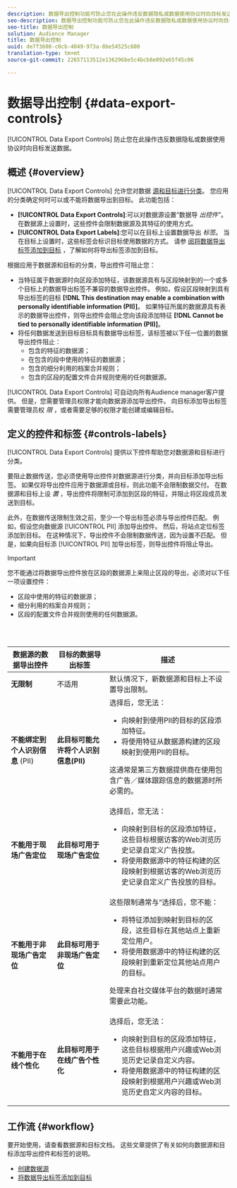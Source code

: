 ```yaml
---
description: 数据导出控制功能可防止您在此操作违反数据隐私或数据使用协议时向目标发送数据。
seo-description: 数据导出控制功能可防止您在此操作违反数据隐私或数据使用协议时向目标发送数据。
seo-title: 数据导出控制
solution: Audience Manager
title: 数据导出控制
uuid: de7f3608-c0cb-4049-973a-8be54525c600
translation-type: tm+mt
source-git-commit: 22657113512e136296be5c4bcb8e092e65f45c06

---
```



# 数据导出控制 {#data-export-controls}

[!UICONTROL Data Export Controls] 防止您在此操作违反数据隐私或数据使用协议时向目标发送数据。

## 概述 {#overview}

[!UICONTROL Data Export Controls] 允许您对数据 [源和目标](../features/datasources-list-and-settings.md#data-sources-list-and-settings)[进行分类](../features/destinations/destinations.md)。 您应用的分类确定何时可以或不能将数据导出到目标。 此功能包括：

* **[!UICONTROL Data Export Controls]**:可以对数据源设置“数据导 *出控件”*。 在数据源上设置时，这些控件会限制数据源及其特征的使用方式。
* **[!UICONTROL Data Export Labels]**:您可以在目标上设置数据导出 *标签*。 当在目标上设置时，这些标签会标识目标使用数据的方式。 请参 [阅将数据导出标签添加到目标](/help/using/features/destinations/add-data-export-labels.md) ，了解如何将导出标签添加到目标。

根据应用于数据源和目标的分类，导出控件可阻止您：

* 当特征属于数据源时向区段添加特征，该数据源具有与区段映射到的一个或多个目标上的数据导出标签不兼容的数据导出控件。
例如，假设区段映射到具有导出标签的目标 **[!DNL This destination may enable a combination with personally identifiable information (PII)]**。 如果特征所属的数据源具有表示的数据导出控件，则导出控件会阻止您向该段添加特征 **[!DNL Cannot be tied to personally identifiable information (PII)]**。
* 将任何数据发送到目标目标具有数据导出标签，该标签被以下任一位置的数据导出控件阻止：
   * 包含的特征的数据源；
   * 在包含的段中使用的特征的数据源；
   * 包含的细分利用的档案合并规则；
   * 包含的区段的配置文件合并规则使用的任何数据源。

[!UICONTROL Data Export Controls] 可自动向所有Audience manager客户提供。 但是，您需要管理员权限才能向数据源添加导出控件。 向目标添加导出标签需要管理员权 *限* ，或者需要足够的权限才能创建或编辑目标。

## 定义的控件和标签 {#controls-labels}

[!UICONTROL Data Export Controls] 提供以下控件帮助您对数据源和目标进行分类。

要阻止数据传送，您必须使用导出控件对数据源进行分类，并向目标添加导出标签。 如果仅将导出控件应用于数据源或目标，则此功能不会限制数据交付。 在数据源和目标上设 *置* ，导出控件将限制可添加到区段的特征，并阻止将区段成员发送到目标。

此外，在数据传送限制生效之前，至少一个导出标签必须与导出控件匹配。 例如，假设您向数据源 [!UICONTROL PII] 添加导出控件。 然后，将站点定位标签添加到目标。 在这种情况下，导出控件不会限制数据传送，因为设置不匹配。 但是，如果向目标添 [!UICONTROL PII] 加导出标签，则导出控件将阻止导出。

>[!IMPORTANT]
>
>您不能通过将数据导出控件放在区段的数据源上来阻止区段的导出，必须对以下任一项设置控件：
> * 区段中使用的特征的数据源；
> * 细分利用的档案合并规则；
> * 区段的配置文件合并规则使用的任何数据源。


<br> 

<table id="table_7D1F0270B5604A82B96A13CC49C937C0"> 
 <thead> 
  <tr> 
   <th colname="col1" class="entry"> 数据源的数据导出控件 </th> 
   <th colname="col2" class="entry"> 目标的数据导出标签 </th> 
   <th colname="col3" class="entry"> 描述 </th> 
  </tr> 
 </thead>
 <tbody> 
  <tr> 
   <td colname="col1"> <b><span class="uicontrol"> 无限制</span></b> </td> 
   <td colname="col2"> 不适用 </td> 
   <td colname="col3"> 默认情况下，新数据源和目标上不设置导出限制。 </td> 
  </tr> 
  <tr> 
   <td colname="col1"> <b><span class="uicontrol"> 不能绑定到个人识别信息</span></b> (PII) </td> 
   <td colname="col2"> <b><span class="uicontrol"> 此目标可能允许将个人识别信息(PII)</span></b> </td> 
   <td colname="col3">选择后，您无法： 
    <ul id="ul_0D5A4D0373374217A4BACDFC3BB2F79D"> 
     <li id="li_C32FC26C6E814412A1C73B840E81BB68">向映射到使用PII的目标的区段添加特征。 </li> 
     <li id="li_BF4FD10807AF4E109CEA22FBD3F6F9B3">将使用特征从数据源构建的区段映射到使用PII的目标。 </li> 
    </ul> <p>这通常是第三方数据提供商在使用包含广告／媒体跟踪信息的数据源时所必需的。 </p> </td> 
  </tr> 
  <tr> 
   <td colname="col1"> <b><span class="uicontrol"> 不能用于现场广告定位</span></b> </td> 
   <td colname="col2"> <b><span class="uicontrol"> 此目标可用于现场广告定位</span></b> </td> 
   <td colname="col3">选择后，您无法： 
    <ul id="ul_5B17972E7E0C424A833AD540DFF3CBF2"> 
     <li id="li_05810CEAC8CB4616BB2D52DDDADA84A8">向映射到目标的区段添加特征，这些目标根据访客的Web浏览历史记录自定义广告投放。 </li> 
     <li id="li_B2C3479ECEA74F49B9A2CFDDEE128DF3">将使用数据源中的特征构建的区段映射到根据访客的Web浏览历史记录自定义广告投放的目标。 </li> 
    </ul> </td> 
  </tr> 
  <tr> 
   <td colname="col1"> <b><span class="uicontrol"> 不能用于非现场广告定位</span></b> </td> 
   <td colname="col2"> <b><span class="uicontrol"> 此目标可用于非现场广告定位</span></b> </td> 
   <td colname="col3">这些限制通常与“选择后，您不能： 
    <ul id="ul_B9352FF5282C481BA3A24C581217A156"> 
     <li id="li_0F89583A603D4CD8804724954CFD52C6">将特征添加到映射到目标的区段，这些目标在其他站点上重新定位用户。 </li> 
     <li id="li_ABDD8BEDE9AF411695C7BDF9AE522BA7">将使用数据源中的特征构建的区段映射到重新定位其他站点用户的目标。 </li> 
    </ul> <p>处理来自社交媒体平台的数据时通常需要此功能。 </p> </td> 
  </tr> 
  <tr> 
   <td colname="col1"> <b><span class="uicontrol"> 不能用于在线个性化</span></b> </td> 
   <td colname="col2"> <b><span class="uicontrol"> 此目标可用于在线广告个性化</span></b> </td> 
   <td colname="col3">选择后，您无法： 
    <ul id="ul_3360EB209E07402A863F0E7473B99D3F"> 
     <li id="li_88B3842B67E040EB9DC0BBEB8E5EC251">向映射到目标的区段添加特征，这些目标根据用户兴趣或Web浏览历史记录自定义内容。 </li> 
     <li id="li_6506254CCE6546039A3D82B60368C8B4">将使用数据源中的特征构建的区段映射到根据用户兴趣或Web浏览历史自定义内容的目标。 </li> 
    </ul> </td> 
  </tr> 
 </tbody> 
</table>

## 工作流 {#workflow}

要开始使用，请查看数据源和目标文档。 这些文章提供了有关如何向数据源和目标添加导出控件和标签的说明。

* [创建数据源](../features/manage-datasources.md#create-data-source)
* [将数据导出标签添加到目标](../features/destinations/add-data-export-labels.md)
